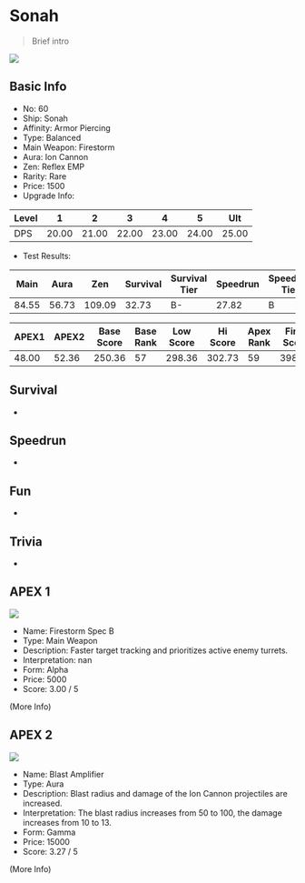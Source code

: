 # Sonah

> Brief intro

<img src="/ships/ship_60.png" style={{zoom:1}}/>

## Basic Info

- No: 60
- Ship: Sonah
- Affinity: Armor Piercing
- Type: Balanced
- Main Weapon: Firestorm
- Aura: Ion Cannon
- Zen: Reflex EMP
- Rarity: Rare
- Price: 1500
- Upgrade Info: 

| Level | 1 | 2 | 3 | 4 | 5 | Ult |
|--|--|--|--|--|--|--|
| DPS | 20.00 | 21.00 | 22.00 | 23.00 | 24.00 | 25.00 |

- Test Results: 

| Main | Aura | Zen | Survival | Survival Tier | Speedrun | Speedrun Tier | Fun | Fun Tier |
|--|--|--|--|--|--|--|--|--|
| 84.55 | 56.73 | 109.09 | 32.73 | B- | 27.82 | B | 34.91 | B+ |

| APEX1 | APEX2 | Base Score | Base Rank | Low Score | Hi Score | Apex Rank | Final Score | FinalRank |
|--|--|--|--|--|--|--|--|--|
| 48.00 | 52.36 | 250.36 | 57 | 298.36 | 302.73 | 59 | 398.18 | 59 |

## Survival

-

## Speedrun

-

## Fun

-

## Trivia

-

## APEX 1

<img src="/ships/ship_60_apex_1.png" style={{zoom:1}}/>

- Name: Firestorm Spec B
- Type: Main Weapon
- Description: Faster target tracking and prioritizes active enemy turrets.
- Interpretation: nan
- Form: Alpha
- Price: 5000
- Score: 3.00 / 5

(More Info)

## APEX 2

<img src="/ships/ship_60_apex_2.png" style={{zoom:1}}/>

- Name: Blast Amplifier
- Type: Aura
- Description: Blast radius and damage of the Ion Cannon projectiles are increased.
- Interpretation: The blast radius increases from 50 to 100, the damage increases from 10 to 13.
- Form: Gamma
- Price: 15000
- Score: 3.27 / 5

(More Info)
